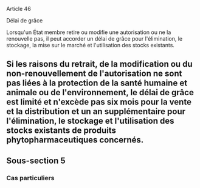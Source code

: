Article 46

Délai de grâce

Lorsqu'un État membre retire ou modifie une autorisation ou ne la renouvelle pas, il peut accorder un délai de grâce pour l'élimination, le stockage, la mise sur le marché et l'utilisation des stocks existants.

Si les raisons du retrait, de la modification ou du non-renouvellement de l'autorisation ne sont pas liées à la protection de la santé humaine et animale ou de l'environnement, le délai de grâce est limité et n'excède pas six mois pour la vente et la distribution et un an supplémentaire pour l'élimination, le stockage et l'utilisation des stocks existants de produits phytopharmaceutiques concernés.
---


## Sous-section 5
### Cas particuliers
